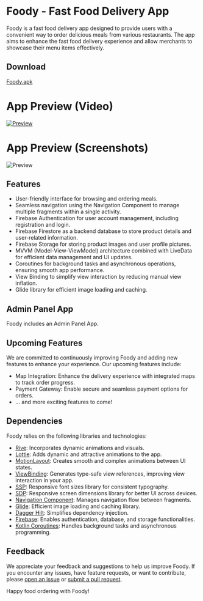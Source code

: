 # Foody - Fast Food Delivery App

Foody is a fast food delivery app designed to provide users with a convenient way to order delicious meals from various restaurants. The app aims to enhance the fast food delivery experience and allow merchants to showcase their menu items effectively.

## Download

[Foody.apk](https://www.mediafire.com/file/j5h9obftqtktkj5/Foody.apk/file)

# App Preview (Video)
[![Preview](https://img.youtube.com/vi/jQ8dZwTw8wQ)](https://www.youtube.com/watch?v=jQ8dZwTw8wQ)

# App Preview (Screenshots)

![Preview](https://github.com/Noctambulist-007/Foody/assets/137734510/e751fafe-69af-4604-a70b-108286809a7f)

## Features

- User-friendly interface for browsing and ordering meals.
- Seamless navigation using the Navigation Component to manage multiple fragments within a single activity.
- Firebase Authentication for user account management, including registration and login.
- Firebase Firestore as a backend database to store product details and user-related information.
- Firebase Storage for storing product images and user profile pictures.
- MVVM (Model-View-ViewModel) architecture combined with LiveData for efficient data management and UI updates.
- Coroutines for background tasks and asynchronous operations, ensuring smooth app performance.
- View Binding to simplify view interaction by reducing manual view inflation.
- Glide library for efficient image loading and caching.

## Admin Panel App

Foody includes an Admin Panel App.

## Upcoming Features

We are committed to continuously improving Foody and adding new features to enhance your experience. Our upcoming features include:

- Map Integration: Enhance the delivery experience with integrated maps to track order progress.
- Payment Gateway: Enable secure and seamless payment options for orders.
- ... and more exciting features to come!


## Dependencies

Foody relies on the following libraries and technologies:

- [Rive](https://rive.app/): Incorporates dynamic animations and visuals.
- [Lottie](https://github.com/airbnb/lottie-android): Adds dynamic and attractive animations to the app.
- [MotionLayout](https://developer.android.com/training/constraint-layout/motionlayout): Creates smooth and complex animations between UI states.
- [ViewBinding](https://developer.android.com/topic/libraries/view-binding): Generates type-safe view references, improving view interaction in your app.
- [SSP](https://github.com/intuit/ssp): Responsive font sizes library for consistent typography.
- [SDP](https://github.com/intuit/sdp): Responsive screen dimensions library for better UI across devices.
- [Navigation Component](https://developer.android.com/guide/navigation): Manages navigation flow between fragments.
- [Glide](https://github.com/bumptech/glide): Efficient image loading and caching library.
- [Dagger Hilt](https://dagger.dev/hilt/): Simplifies dependency injection.
- [Firebase](https://firebase.google.com/): Enables authentication, database, and storage functionalities.
- [Kotlin Coroutines](https://github.com/Kotlin/kotlinx.coroutines): Handles background tasks and asynchronous programming.

## Feedback

We appreciate your feedback and suggestions to help us improve Foody. If you encounter any issues, have feature requests, or want to contribute, please [open an issue](https://github.com/yourusername/Foody/issues) or [submit a pull request](https://github.com/yourusername/Foody/pulls).

Happy food ordering with Foody!

